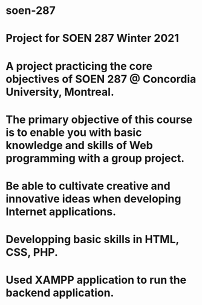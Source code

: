 # soen-287
# Project for SOEN 287 Winter 2021  

# A project practicing the core objectives of SOEN 287 @ Concordia University, Montreal. 
# The primary objective of this course is to enable you with basic knowledge and skills of Web programming with a group project.
# Be able to cultivate creative and innovative ideas when developing Internet applications.
# Developping basic skills in HTML, CSS, PHP. 
# Used XAMPP application to run the backend application. 


